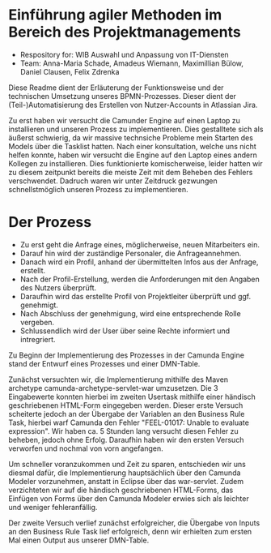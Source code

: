 # Einführung agiler Methoden im Bereich des Projektmanagements

* Respository for: WIB Auswahl und Anpassung von IT-Diensten
* Team: Anna-Maria Schade, Amadeus Wiemann, Maximillian Bülow, Daniel Clausen, Felix Zdrenka

Diese Readme dient der Erläuterung der Funktionsweise und der technischen Umsetzung unseres BPMN-Prozesses.
Dieser dient der (Teil-)Automatisierung des Erstellen von Nutzer-Accounts in Atlassian Jira.

Zu erst haben wir versucht die Camunder Engine auf einen Laptop zu installieren und unseren Prozess zu implementieren.
Dies gestalltete sich als äußerst schwierig, da wir massive technsiche Probleme mein Starten des Models über die Tasklist hatten.
Nach einer konsultation, welche uns nicht helfen konnte, haben wir versucht die Engine auf den Laptop eines andern Kollegen zu installieren.
Dies funktionierte komischerweise, leider hatten wir zu diesem zeitpunkt bereits die meiste Zeit mit dem Beheben des Fehlers verschwendet.
Dadruch waren wir unter Zeitdruck gezwungen schnellstmöglich unseren Prozess zu implementieren.

# Der Prozess

* Zu erst geht die Anfrage eines, möglicherweise, neuen Mitarbeiters ein.
* Darauf hin wird der zuständige Personaler, die Anfrageannehmen.
* Danach wird ein Profil, anhand der übermittelten Infos aus der Anfrage, erstellt.
* Nach der Profil-Erstellung, werden die Anforderungen mit den Angaben des Nutzers überprüft.
* Daraufhin wird das erstellte Profil von Projektleiter überprüft und ggf. genehmigt.
* Nach Abschluss der genehmigung, wird eine entsprechende Rolle vergeben.
* Schlussendlich wird der User über seine Rechte informiert und intregriert.

Zu Beginn der Implementierung des Prozesses in der Camunda Engine stand  der Entwurf eines Prozesses und einer DMN-Table.

Zunächst versuchten wir, die Implementierung mithilfe des Maven archetype camunda-archetype-servlet-war umzusetzen.
Die 3 Eingabewerte konnten hierbei im zweiten Usertask mithilfe einer händisch geschriebenen HTML-Form eingegeben werden.
Dieser erste Versuch scheiterte jedoch an der Übergabe der Variablen an den Business Rule Task, hierbei warf Camunda den Fehler 
"FEEL-01017: Unable to evaluate expression". Wir haben ca. 5 Stunden lang versucht diesen Fehler zu beheben, jedoch ohne Erfolg.
Daraufhin haben wir den ersten Versuch verworfen und nochmal von vorn angefangen.

Um schneller voranzukommen und Zeit zu sparen, entschieden wir uns diesmal dafür, die Implementierung hauptsächlich über den Camunda Modeler vorzunehmen, anstatt in Eclipse über das war-servlet. Zudem verzichteten wir auf die händisch geschriebenen HTML-Forms, das Einfügen von Forms über den Camunda Modeler erwies sich als leichter und weniger fehleranfällig.

Der zweite Versuch verlief zunächst erfolgreicher, die Übergabe von Inputs an den Business Rule Task lief erfolgreich, denn wir erhielten zum ersten Mal einen Output aus unserer DMN-Table.
